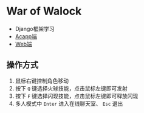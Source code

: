 # War of Walock
- Django框架学习
- [Acapp端](https://www.acwing.com/file_system/file/content/whole/index/content/5958610/)
- [Web端](https://app2433.acapp.acwing.com.cn/)
## 操作方式
1. 鼠标右键控制角色移动
2. 按下 `Q` 键选择火球技能，点击鼠标左键即可发射
3. 按下 `F` 键选择闪现技能，点击鼠标左键即可释放闪现
4. 多人模式中 `Enter` 进入在线聊天室、 `Esc` 退出
